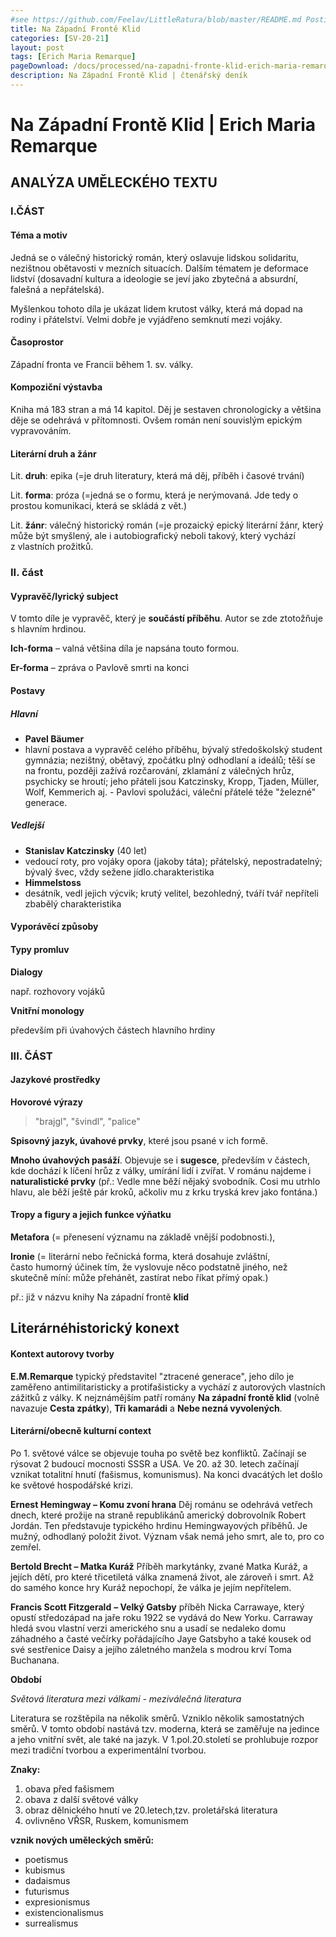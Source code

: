 ```yaml
---
#see https://github.com/Feelav/LittleRatura/blob/master/README.md Posting new books
title: Na Západní Frontě Klid
categories: [SV-20-21]
layout: post
tags: [Erich Maria Remarque]
pageDownload: /docs/processed/na-zapadni-fronte-klid-erich-maria-remarque.docx
description: Na Západní Frontě Klid | čtenářský deník
---
```


# Na Západní Frontě Klid | Erich Maria Remarque

## ANALÝZA UMĚLECKÉHO TEXTU

### I.ČÁST

#### Téma a motiv

Jedná se o válečný historický román, který oslavuje lidskou solidaritu,
nezištnou obětavosti v mezních situacích. Dalším tématem je deformace
lidství (dosavadní kultura a ideologie se jeví jako zbytečná a absurdní,
falešná a nepřátelská).

Myšlenkou tohoto díla je ukázat lidem krutost války, která má dopad na
rodiny i přátelství. Velmi dobře je vyjádřeno semknutí mezi vojáky.

#### Časoprostor

Západní fronta ve Francii během 1. sv. války.

#### Kompoziční výstavba

Kniha má 183 stran a má 14 kapitol. Děj je sestaven chronologicky a
většina děje se odehrává v přítomnosti. Ovšem román není souvislým
epickým vypravováním.

#### Literární druh a žánr

Lit. **druh**: epika (=je druh
literatury, která má děj, příběh i časové trvání)

Lit. **forma**: próza (=jedná se o formu,
která je nerýmovaná. Jde tedy o prostou komunikaci, která se skládá
z vět.)

Lit. **žánr**: válečný historický román
(=je prozaický epický literární žánr, který může být smyšlený, ale i
autobiografický neboli takový, který vychází z vlastních prožitků.

### II. část

#### Vypravěč/lyrický subject

V tomto díle je vypravěč, který je **součástí příběhu**. Autor se zde
ztotožňuje s hlavním hrdinou.

**Ich-forma** – valná většina díla je napsána touto formou.

**Er-forma** – zpráva o Pavlově smrti na konci

#### Postavy

##### Hlavní

- **Pavel Bäumer**   
 - hlavní postava a vypravěč celého příběhu, bývalý středoškolský student gymnázia; nezištný, obětavý, zpočátku plný odhodlaní a ideálů; těší se na frontu, později zažívá rozčarování, zklamání z válečných hrůz, psychicky se hroutí; jeho přáteli jsou Katczinsky, Kropp, Tjaden, Müller, Wolf, Kemmerich aj. - Pavlovi spolužáci, váleční přátelé téže "železné" generace. 
##### Vedlejší

- **Stanislav Katczinsky** (40 let)  
 - vedoucí roty, pro vojáky opora (jakoby táta); přátelský, nepostradatelný; bývalý švec, vždy sežene jídlo.charakteristika
- **Himmelstoss**  
 - desátník, vedl jejich výcvik; krutý velitel, bezohledný, tváří tvář nepříteli zbabělý charakteristika

#### Vyporávěcí způsoby

#### Typy promluv

**Dialogy** 

např. rozhovory vojáků

**Vnitřní monology** 

především při úvahových částech hlavního hrdiny

### III. ČÁST

#### Jazykové prostředky

**Hovorové výrazy** 

> "brajgl", "švindl", "palice"

**Spisovný jazyk, úvahové prvky**, které jsou psané v ich formě.

**Mnoho úvahových pasáží**. Objevuje se i **sugesce**,
především v částech, kde dochází k líčení hrůz z války, umírání lidí i
zvířat. V románu najdeme i **naturalistické prvky** (př.: Vedle mne běží
nějaký svobodník. Cosi mu utrhlo hlavu, ale běží ještě pár kroků,
ačkoliv mu z krku tryská krev jako fontána.)

#### Tropy a figury a jejich funkce výňatku

**Metafora** (= přenesení významu na základě vnější podobnosti.),

**Ironie** (= literární nebo řečnická forma, která dosahuje zvláštní, často humorný účinek tím, že vyslovuje něco podstatně jiného, než skutečně míní: může přehánět, zastírat nebo říkat přímý opak.)

př.: již v názvu knihy Na západní frontě **klid**

## Literárnéhistorický konext

#### Kontext autorovy tvorby

**E.M.Remarque**
typický představitel "ztracené generace", jeho dílo je zaměřeno
antimilitaristicky a protifašisticky a vychází z autorových vlastních
zážitků z války. K nejznámějším patří romány **Na západní frontě
klid** (volně navazuje **Cesta zpátky**), **Tři kamarádi** a **Nebe
nezná vyvolených**.

#### Literární/obecně kulturní context

Po 1. světové válce se objevuje touha po světě bez konfliktů. Začínají
se rýsovat 2 budoucí mocnosti SSSR a USA. Ve 20. až 30. letech začínají
vznikat totalitní hnutí (fašismus, komunismus). Na konci dvacátých let
došlo ke světové hospodářské krizi.

**Ernest Hemingway – Komu zvoní hrana** 
Děj románu se odehrává vetřech dnech, které prožije na straně republikánů americký dobrovolník Robert Jordán. Ten představuje typického hrdinu Hemingwayových příběhů.
Je mužný, odhodlaný položit život. Význam však nemá jeho smrt, ale to,
pro co zemřel.

**Bertold Brecht – Matka Kuráž**
Příběh markytánky, zvané Matka Kuráž,
a jejích dětí, pro které třicetiletá válka znamená život, ale zároveň i
smrt. Až do samého konce hry Kuráž nepochopí, že válka je jejím
nepřítelem.

**Francis Scott Fitzgerald** **– Velký Gatsby** 
příběh Nicka Carrawaye,
který opustí středozápad na jaře roku 1922 se vydává do New Yorku.
Carraway hledá svou vlastní verzi amerického snu a usadí se nedaleko
domu záhadného a časté večírky pořádajícího Jaye Gatsbyho a také kousek
od své sestřenice Daisy a jejího záletného manžela s modrou krví Toma
Buchanana.

**Období**

*Světová literatura mezi válkami - meziválečná literatura*

Literatura se rozštěpila na několik směrů. Vzniklo několik samostatných
směrů. V tomto období nastává tzv. moderna, která se zaměřuje na jedince
a jeho vnitřní svět, ale také na jazyk. V 1.pol.20.století se prohlubuje
rozpor mezi tradiční tvorbou a experimentální tvorbou.

**Znaky:**

1. obava před fašismem
1. obava z další světové války
1. obraz dělnického hnutí ve 20.letech,tzv. proletářská literatura
 1. ovlivněno VŘSR, Ruskem, komunismem

**vznik nových uměleckých směrů:** 
- poetismus
- kubismus
- dadaismus
- futurismus
- expresionismus
- existencionalismus
- surrealismus
